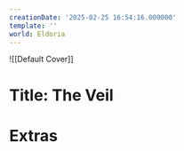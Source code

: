 ```yaml
---
creationDate: '2025-02-25 16:54:16.000000'
template: ''
world: Eldoria
---
```

![[Default Cover]]

# Title: The Veil



# Extras

